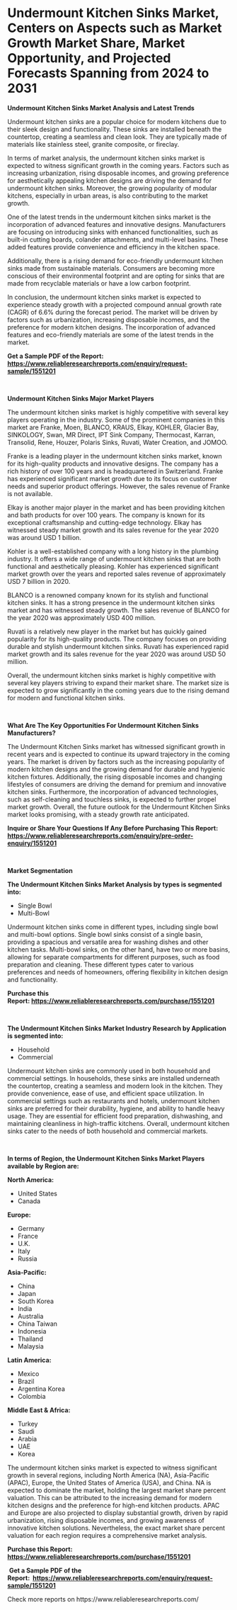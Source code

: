 <p><h1>Undermount Kitchen Sinks Market, Centers on Aspects such as Market Growth Market Share, Market Opportunity, and Projected Forecasts Spanning from 2024 to 2031</h1></p><p><strong>Undermount Kitchen Sinks Market Analysis and Latest Trends</strong></p>
<p><p>Undermount kitchen sinks are a popular choice for modern kitchens due to their sleek design and functionality. These sinks are installed beneath the countertop, creating a seamless and clean look. They are typically made of materials like stainless steel, granite composite, or fireclay.</p><p>In terms of market analysis, the undermount kitchen sinks market is expected to witness significant growth in the coming years. Factors such as increasing urbanization, rising disposable incomes, and growing preference for aesthetically appealing kitchen designs are driving the demand for undermount kitchen sinks. Moreover, the growing popularity of modular kitchens, especially in urban areas, is also contributing to the market growth.</p><p>One of the latest trends in the undermount kitchen sinks market is the incorporation of advanced features and innovative designs. Manufacturers are focusing on introducing sinks with enhanced functionalities, such as built-in cutting boards, colander attachments, and multi-level basins. These added features provide convenience and efficiency in the kitchen space.</p><p>Additionally, there is a rising demand for eco-friendly undermount kitchen sinks made from sustainable materials. Consumers are becoming more conscious of their environmental footprint and are opting for sinks that are made from recyclable materials or have a low carbon footprint.</p><p>In conclusion, the undermount kitchen sinks market is expected to experience steady growth with a projected compound annual growth rate (CAGR) of 6.6% during the forecast period. The market will be driven by factors such as urbanization, increasing disposable incomes, and the preference for modern kitchen designs. The incorporation of advanced features and eco-friendly materials are some of the latest trends in the market.</p></p>
<p><strong>Get a Sample PDF of the Report:&nbsp; <a href="https://www.reliableresearchreports.com/enquiry/request-sample/1551201">https://www.reliableresearchreports.com/enquiry/request-sample/1551201</a></strong></p>
<p>&nbsp;</p>
<p><strong>Undermount Kitchen Sinks Major Market Players</strong></p>
<p><p>The undermount kitchen sinks market is highly competitive with several key players operating in the industry. Some of the prominent companies in this market are Franke, Moen, BLANCO, KRAUS, Elkay, KOHLER, Glacier Bay, SINKOLOGY, Swan, MR Direct, IPT Sink Company, Thermocast, Karran, Transolid, Rene, Houzer, Polaris Sinks, Ruvati, Water Creation, and JOMOO. </p><p>Franke is a leading player in the undermount kitchen sinks market, known for its high-quality products and innovative designs. The company has a rich history of over 100 years and is headquartered in Switzerland. Franke has experienced significant market growth due to its focus on customer needs and superior product offerings. However, the sales revenue of Franke is not available.</p><p>Elkay is another major player in the market and has been providing kitchen and bath products for over 100 years. The company is known for its exceptional craftsmanship and cutting-edge technology. Elkay has witnessed steady market growth and its sales revenue for the year 2020 was around USD 1 billion.</p><p>Kohler is a well-established company with a long history in the plumbing industry. It offers a wide range of undermount kitchen sinks that are both functional and aesthetically pleasing. Kohler has experienced significant market growth over the years and reported sales revenue of approximately USD 7 billion in 2020.</p><p>BLANCO is a renowned company known for its stylish and functional kitchen sinks. It has a strong presence in the undermount kitchen sinks market and has witnessed steady growth. The sales revenue of BLANCO for the year 2020 was approximately USD 400 million.</p><p>Ruvati is a relatively new player in the market but has quickly gained popularity for its high-quality products. The company focuses on providing durable and stylish undermount kitchen sinks. Ruvati has experienced rapid market growth and its sales revenue for the year 2020 was around USD 50 million.</p><p>Overall, the undermount kitchen sinks market is highly competitive with several key players striving to expand their market share. The market size is expected to grow significantly in the coming years due to the rising demand for modern and functional kitchen sinks.</p></p>
<p>&nbsp;</p>
<p><strong>What Are The Key Opportunities For Undermount Kitchen Sinks Manufacturers?</strong></p>
<p><p>The Undermount Kitchen Sinks market has witnessed significant growth in recent years and is expected to continue its upward trajectory in the coming years. The market is driven by factors such as the increasing popularity of modern kitchen designs and the growing demand for durable and hygienic kitchen fixtures. Additionally, the rising disposable incomes and changing lifestyles of consumers are driving the demand for premium and innovative kitchen sinks. Furthermore, the incorporation of advanced technologies, such as self-cleaning and touchless sinks, is expected to further propel market growth. Overall, the future outlook for the Undermount Kitchen Sinks market looks promising, with a steady growth rate anticipated.</p></p>
<p><strong>Inquire or Share Your Questions If Any Before Purchasing This Report: <a href="https://www.reliableresearchreports.com/enquiry/pre-order-enquiry/1551201">https://www.reliableresearchreports.com/enquiry/pre-order-enquiry/1551201</a></strong></p>
<p>&nbsp;</p>
<p><strong>Market Segmentation</strong></p>
<p><strong>The Undermount Kitchen Sinks Market Analysis by types is segmented into:</strong></p>
<p><ul><li>Single Bowl</li><li>Multi-Bowl</li></ul></p>
<p><p>Undermount kitchen sinks come in different types, including single bowl and multi-bowl options. Single bowl sinks consist of a single basin, providing a spacious and versatile area for washing dishes and other kitchen tasks. Multi-bowl sinks, on the other hand, have two or more basins, allowing for separate compartments for different purposes, such as food preparation and cleaning. These different types cater to various preferences and needs of homeowners, offering flexibility in kitchen design and functionality.</p></p>
<p><strong>Purchase this Report:&nbsp;<a href="https://www.reliableresearchreports.com/purchase/1551201">https://www.reliableresearchreports.com/purchase/1551201</a></strong></p>
<p>&nbsp;</p>
<p><strong>The Undermount Kitchen Sinks Market Industry Research by Application is segmented into:</strong></p>
<p><ul><li>Household</li><li>Commercial</li></ul></p>
<p><p>Undermount kitchen sinks are commonly used in both household and commercial settings. In households, these sinks are installed underneath the countertop, creating a seamless and modern look in the kitchen. They provide convenience, ease of use, and efficient space utilization. In commercial settings such as restaurants and hotels, undermount kitchen sinks are preferred for their durability, hygiene, and ability to handle heavy usage. They are essential for efficient food preparation, dishwashing, and maintaining cleanliness in high-traffic kitchens. Overall, undermount kitchen sinks cater to the needs of both household and commercial markets.</p></p>
<p>&nbsp;</p>
<p><strong>In terms of Region, the Undermount Kitchen Sinks Market Players available by Region are:</strong></p>
<p>
    <p> <strong> North America: </strong>
        <ul>
            <li>United States</li>
            <li>Canada</li>
        </ul>
        </p> 
    <p> <strong> Europe: </strong>
        <ul>
            <li>Germany</li>
            <li>France</li>
            <li>U.K.</li>
            <li>Italy</li>
            <li>Russia</li>
        </ul>
        </p> 
    <p> <strong> Asia-Pacific: </strong>
        <ul>
            <li>China</li>
            <li>Japan</li>
            <li>South Korea</li>
            <li>India</li>
            <li>Australia</li>
            <li>China Taiwan</li>
            <li>Indonesia</li>
            <li>Thailand</li>
            <li>Malaysia</li>
        </ul>
        </p> 
    <p> <strong> Latin America: </strong>
        <ul>
            <li>Mexico</li>
            <li>Brazil</li>
            <li>Argentina Korea</li>
            <li>Colombia</li>
        </ul>
        </p> 
    <p> <strong> Middle East & Africa: </strong>
        <ul>
            <li>Turkey</li>
            <li>Saudi</li>
            <li>Arabia</li>
            <li>UAE</li>
            <li>Korea</li>
        </ul>
    </p>
    </p>
<p><p>The undermount kitchen sinks market is expected to witness significant growth in several regions, including North America (NA), Asia-Pacific (APAC), Europe, the United States of America (USA), and China. NA is expected to dominate the market, holding the largest market share percent valuation. This can be attributed to the increasing demand for modern kitchen designs and the preference for high-end kitchen products. APAC and Europe are also projected to display substantial growth, driven by rapid urbanization, rising disposable incomes, and growing awareness of innovative kitchen solutions. Nevertheless, the exact market share percent valuation for each region requires a comprehensive market analysis.</p></p>
<p><strong>Purchase this Report: <a href="https://www.reliableresearchreports.com/purchase/1551201">https://www.reliableresearchreports.com/purchase/1551201</a></strong></p>
<p>&nbsp;<strong>Get a Sample PDF of the Report:&nbsp;&nbsp;<a href="https://www.reliableresearchreports.com/enquiry/request-sample/1551201">https://www.reliableresearchreports.com/enquiry/request-sample/1551201</a></strong></p>
<p><strong></strong></p>
<p>Check more reports on https://www.reliableresearchreports.com/</p>